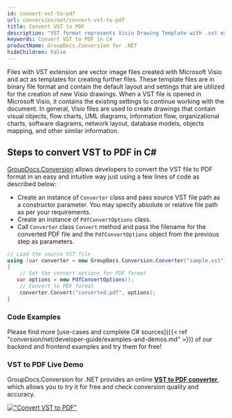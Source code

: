 ```yaml
---
id: convert-vst-to-pdf
url: conversion/net/convert-vst-to-pdf
title: Convert VST to PDF
description: "VST format represents Visio Drawing Template with .vst extension. Learn how to convert VST to PDF file programmatically in C# language using GroupDocs.Conversion for .NET library."
keywords: Convert VST to PDF in C#
productName: GroupDocs.Conversion for .NET
hideChildren: False
---
```


Files with VST extension are vector image files created with Microsoft Visio and act as templates for creating further files. These template files are in binary file format and contain the default layout and settings that are utilized for the creation of new Visio drawings. When a VST file is opened in Microsoft Visio, it contains the existing settings to continue working with the document. In general, Visio files are used to create drawings that contain visual objects, flow charts, UML diagrams, information flow, organizational charts, software diagrams, network layout, database models, objects mapping, and other similar information.

## Steps to convert VST to PDF in C#

[GroupDocs.Conversion](https://products.groupdocs.com/conversion/net) allows developers to convert the VST file to PDF format in an easy and intuitive way just using a few lines of code as described below:

* Create an instance of `Converter` class and pass source VST file path as a constructor parameter. You may specify absolute or relative file path as per your requirements. 
* Create an instance of `PdfConvertOptions` class.
* Call `Converter` class `Convert` method and pass the filename for the converted PDF file and the `PdfConvertOptions` object from the previous step as parameters.

```csharp
// Load the source VST file
using (var converter = new GroupDocs.Conversion.Converter("sample.vst"))
{
    // Set the convert options for PDF format
   var options = new PdfConvertOptions();
    // Convert to PDF format
    converter.Convert("converted.pdf", options);
}
```

### Code Examples

Please find more [use-cases and complete C# sources]({{< ref "conversion/net/developer-guide/examples-and-demos.md" >}}) of our backend and frontend examples and try them for free!

### VST to PDF Live Demo

GroupDocs.Conversion for .NET provides an online [**VST to PDF converter**](https://products.groupdocs.app/conversion/vst-to-pdf), which allows you to try it for free and check conversion quality and accuracy.

[!["Convert VST to PDF"](conversion/net/images/convert-to-pdf/convert-vst-to-pdf.png)](https://products.groupdocs.app/conversion/vst-to-pdf)